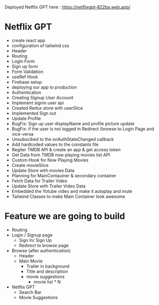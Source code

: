 Deployed Netflix GPT here : https://netflixgpt-822ba.web.app/

# Netflix GPT
- create react app 
- configuration of tailwind css
- Header
- Routing
- Login Form
- Sign up form
- Form Validation
- useRef Hook
- Firebase setup
- deploying our app to production
- Authentication
- Creating Signup User Account
- Implement signin user api
- Created Redux store with userSlice
- Implemented Sign out
- Update Profile
- BugFix: Sign up user displayName and profile picture update
- BugFix: if the user is not logged in Redirect /browse to Login Page and vice-versa
- Unsubscibed to the onAuthStateChanged callback
- Add hardcoded values to the constants file
- Regiter TMDB API & create an app & get access token
- Get Data from TMDB now playing movies list API
- Custom Hook for Now Playing Movies
- Create movieSlice
- Update Store with movies Data
- Planning for MainContauiner & secondary container
- Fetch Data for Trailer Video
- Update Store with Trailer Video Data
- Embedded the Yotube video and make it autoplay and mute
- Tailwind Classes to make Main Container look awesome

# Feature we are going to build
- Routing 
- Login / Signup page 
    - Sign In/  Sign Up
    - Redirect to browse page 
- Browse (after authentication)
    - Header
    - Main Movie
        - Trailer in background
        - Title and description
        - movie suggestions
            - movie list * N
- Netflix GPT
    - Search Bar
    - Movie Suggestions